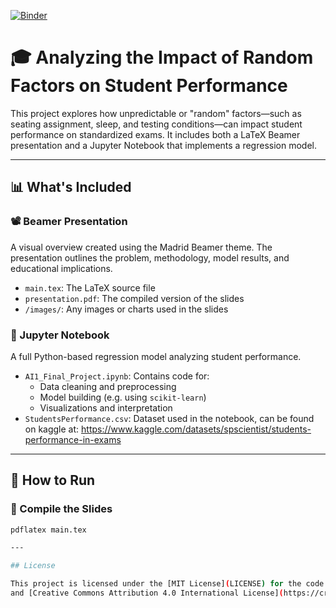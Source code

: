 [![Binder](https://mybinder.org/badge_logo.svg)](https://mybinder.org/v2/gh/dreke-too-cool/Students-Performance-in-Exams/HEAD)

# 🎓 Analyzing the Impact of Random Factors on Student Performance

This project explores how unpredictable or "random" factors—such as seating assignment, sleep, and testing conditions—can impact student performance on standardized exams. It includes both a LaTeX Beamer presentation and a Jupyter Notebook that implements a regression model.

---

## 📊 What's Included

### 📽️ Beamer Presentation
A visual overview created using the Madrid Beamer theme. The presentation outlines the problem, methodology, model results, and educational implications.

- `main.tex`: The LaTeX source file
- `presentation.pdf`: The compiled version of the slides
- `/images/`: Any images or charts used in the slides

### 📓 Jupyter Notebook
A full Python-based regression model analyzing student performance.

- `AI1_Final_Project.ipynb`: Contains code for:
  - Data cleaning and preprocessing
  - Model building (e.g. using `scikit-learn`)
  - Visualizations and interpretation
- `StudentsPerformance.csv`: Dataset used in the notebook, can be found on kaggle at: https://www.kaggle.com/datasets/spscientist/students-performance-in-exams

---

## 🚀 How to Run

### 🧪 Compile the Slides
```bash
pdflatex main.tex

---

## License

This project is licensed under the [MIT License](LICENSE) for the code  
and [Creative Commons Attribution 4.0 International License](https://creativecommons.org/licenses/by/4.0/) for the presentation content.
